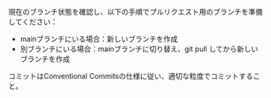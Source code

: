 現在のブランチ状態を確認し、以下の手順でプルリクエスト用のブランチを準備してください：

- mainブランチにいる場合：新しいブランチを作成
- 別ブランチにいる場合：mainブランチに切り替え、git pull してから新しいブランチを作成

コミットはConventional Commitsの仕様に従い、適切な粒度でコミットすること。
